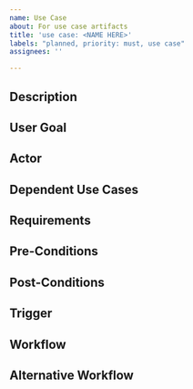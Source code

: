 ```yaml
---
name: Use Case
about: For use case artifacts
title: 'use case: <NAME HERE>'
labels: "planned, priority: must, use case"
assignees: ''

---
```

## Description

## User Goal

## Actor

## Dependent Use Cases

## Requirements

## Pre-Conditions

## Post-Conditions

## Trigger

## Workflow

## Alternative Workflow
